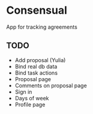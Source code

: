 # Consensual
App for tracking agreements

## TODO
- Add proposal (Yulia)
- Bind real db data
- Bind task actions
- Proposal page
- Comments on proposal page
- Sign in
- Days of week
- Profile page